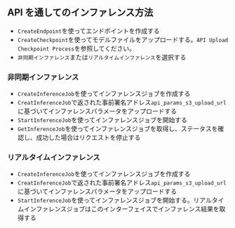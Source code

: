 ## API を通してのインファレンス方法

- `CreateEndpoint`を使ってエンドポイントを作成する
- `CreateCheckpoint`を使ってモデルファイルをアップロードする。`API Upload Checkpoint Process`を参照してください。
- `非同期インファレンス`または`リアルタイムインファレンス`を選択する

### 非同期インファレンス
- `CreateInferenceJob`を使ってインファレンスジョブを作成する
- `CreatInferenceJob`で返された事前署名アドレス`api_params_s3_upload_url`に基づいてインファレンスパラメータをアップロードする
- `StartInferenceJob`を使ってインファレンスジョブを開始する
- `GetInferenceJob`を使ってインファレンスジョブを取得し、ステータスを確認し、成功した場合はリクエストを停止する

### リアルタイムインファレンス
- `CreateInferenceJob`を使ってインファレンスジョブを作成する
- `CreatInferenceJob`で返された事前署名アドレス`api_params_s3_upload_url`に基づいてインファレンスパラメータをアップロードする
- `StartInferenceJob`を使ってインファレンスジョブを開始する。リアルタイムインファレンスジョブはこのインターフェイスでインファレンス結果を取得する
